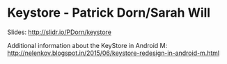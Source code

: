 # Keystore - Patrick Dorn/Sarah Will

Slides: http://slidr.io/PDorn/keystore 

Additional information about the KeyStore in Android M: 
http://nelenkov.blogspot.in/2015/06/keystore-redesign-in-android-m.html
